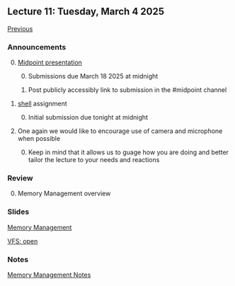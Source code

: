 ## Lecture 11: Tuesday, March 4 2025

[Previous](/lectures/L10.md)

### Announcements

0. [Midpoint presentation](/assignments/midpoint.md)

    0. Submissions due March 18 2025 at midnight

    0. Post publicly accessibly link to submission in the #midpoint channel

0. [shell](/assignments/shell.md) assignment

    0. Initial submission due tonight at midnight

0. One again we would like to encourage use of camera and microphone when possible

    0. Keep in mind that it allows us to guage how you are doing and better tailor the lecture to your needs and reactions

### Review

0. Memory Management overview

### Slides

[Memory Management](/slides/mmu.html)

[VFS: open](/slides/open.html)

### Notes

[Memory Management Notes](mmu.md)
